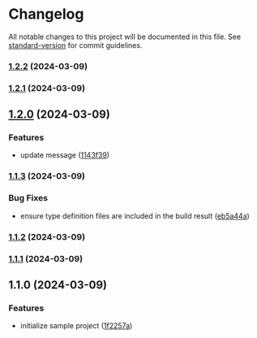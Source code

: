 # Changelog

All notable changes to this project will be documented in this file. See [standard-version](https://github.com/conventional-changelog/standard-version) for commit guidelines.

### [1.2.2](https://github.com/nabeliwo/sample-package/compare/v1.2.1...v1.2.2) (2024-03-09)

### [1.2.1](https://github.com/nabeliwo/sample-package/compare/v1.2.0...v1.2.1) (2024-03-09)

## [1.2.0](https://github.com/nabeliwo/sample-package/compare/v1.1.3...v1.2.0) (2024-03-09)


### Features

* update message ([1143f39](https://github.com/nabeliwo/sample-package/commit/1143f393fa7bc2712a6280aa846f09c7c7041ce9))

### [1.1.3](https://github.com/nabeliwo/sample-package/compare/v1.1.2...v1.1.3) (2024-03-09)


### Bug Fixes

* ensure type definition files are included in the build result ([eb5a44a](https://github.com/nabeliwo/sample-package/commit/eb5a44a6c6edf2bf9550a6da28383f54d8305624))

### [1.1.2](https://github.com/nabeliwo/sample-package/compare/v1.1.1...v1.1.2) (2024-03-09)

### [1.1.1](https://github.com/nabeliwo/sample-package/compare/v1.1.0...v1.1.1) (2024-03-09)

## 1.1.0 (2024-03-09)


### Features

* initialize sample project ([1f2257a](https://github.com/nabeliwo/sample-package/commit/1f2257a1ce22f15ceb18f2e5d1c98961d928b281))
